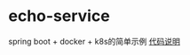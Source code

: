 # echo-service
spring boot + docker + k8s的简单示例
[代码说明](https://www.cnblogs.com/csonezp/p/12121448.html)
